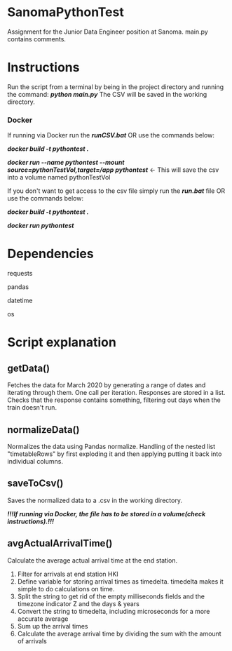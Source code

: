 # SanomaPythonTest
Assignment for the Junior Data Engineer position at Sanoma.
main.py contains comments.

# Instructions
Run the script from a terminal by being in the project directory and running the command: ***python main.py***
The CSV will be saved in the working directory.

### Docker
If running via Docker run the ***runCSV.bat*** OR use the commands below:

***docker build -t pythontest .***

***docker run --name pythontest --mount source=pythonTestVol,target=/app pythontest*** <- This will save the csv into a volume named pythonTestVol



If you don't want to get access to the csv file simply run the ***run.bat*** file OR use the commands below:

***docker build -t pythontest .***

***docker run pythontest***

# Dependencies
requests

pandas

datetime

os

# Script explanation

## getData()
Fetches the data for March 2020 by generating a range of dates and iterating through them. 
One call per iteration.
Responses are stored in a list.
Checks that the response contains something, filtering out days when the train doesn't run.

## normalizeData()
Normalizes the data using Pandas normalize.
Handling of the nested list "timetableRows" by first exploding it and then applying putting it back into individual columns.

## saveToCsv()
Saves the normalized data to a .csv in the working directory.

***!!!If running via Docker, the file has to be stored in a volume(check instructions).!!!***

## avgActualArrivalTime()
Calculate the average actual arrival time at the end station.

1. Filter for arrivals at end station HKI
2. Define variable for storing arrival times as timedelta. timedelta makes it simple to do calculations on time.
3. Split the string to get rid of the empty milliseconds fields and the timezone indicator Z and the days & years
4. Convert the string to timedelta, including microseconds for a more accurate average
5. Sum up the arrival times
6. Calculate the average arrival time by dividing the sum with the amount of arrivals

